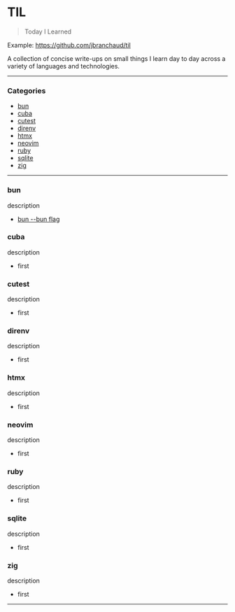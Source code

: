 # TIL

> Today I Learned

Example: https://github.com/jbranchaud/til

A collection of concise write-ups on small things I learn day to day across a
variety of languages and technologies.

---

### Categories

- [bun](#bun)
- [cuba](#cuba)
- [cutest](#cutest)
- [direnv](#direnv)
- [htmx](#htmx)
- [neovim](#neovim)
- [ruby](#ruby)
- [sqlite](#sqlite)
- [zig](#zig)

---

### bun

description

- [bun --bun flag](bun/bun-flag.md)

### cuba

description

- first

### cutest

description

- first

### direnv

description

- first

### htmx

description

- first

### neovim

description

- first

### ruby

description

- first

### sqlite

description

- first

### zig

description

- first

---
